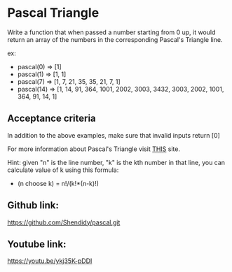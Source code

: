 # Pascal Triangle
Write a function that when passed a number starting from 0 up, it would return an array of the numbers in the corresponding Pascal's Triangle line.

ex:
- pascal(0) => [1]
- pascal(1) => [1, 1]
- pascal(7) => [1, 7, 21, 35, 35, 21, 7, 1]
- pascal(14) => [1, 14, 91, 364, 1001, 2002, 3003, 3432, 3003, 2002, 1001, 364, 91, 14, 1]

## Acceptance criteria
In addition to the above examples, make sure that invalid inputs return [0]

For more information about Pascal's Triangle visit [THIS](https://www.mathsisfun.com/pascals-triangle.html) site.

Hint: given "n" is the line number, "k" is the kth number in that line, you can calculate value of k using this formula:
- (n choose k) = n!/(k!*(n-k)!)

## Github link:
https://github.com/Shendidy/pascal.git

## Youtube link:
https://youtu.be/ykj35K-pDDI